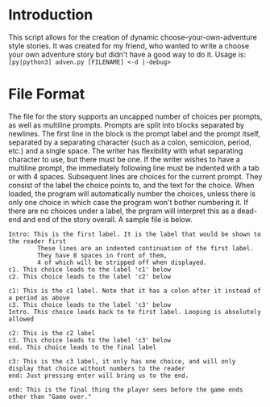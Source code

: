 # Introduction

This script allows for the creation of dynamic choose-your-own-adventure style stories. It was created for my friend, who wanted to write a choose your own adventure story but didn't have a good way to do it. Usage is:
  `[py|python3] adven.py [FILENAME] <-d |-debug>`
  
# File Format

The file for the story supports an uncapped number of choices per prompts, as well as multiline prompts.
Prompts are split into blocks separated by newlines. The first line in the block is the prompt label and the prompt itself, separated by a separating character (such as a colon, semicolon, period, etc.) and a single space.
The writer has flexibility with what separating character to use, but there must be one.
If the writer wishes to have a multiline prompt, the immediately following line must be indented with a tab or with 4 spaces.
Subsequent lines are choices for the current prompt.  They consist of the label the choice points to, and the text for the choice.
When loaded, the program will automatically number the choices, unless there is only one choice in which case the program won't bother numbering it.
If there are no choices under a label, the prgram will interpret this as a dead-end and end of the story overall.
A sample file is below.

```
Intro: This is the first label. It is the label that would be shown to the reader first
        These lines are an indented continuation of the first label.
        They have 8 spaces in front of them,
        4 of which will be stripped off when displayed.
c1. This choice leads to the label 'c1' below
c2. This choice leads to the label 'c2' below

c1: This is the c1 label. Note that it has a colon after it instead of a period as above
c3. This choice leads to the label 'c3' below
Intro. This choice leads back to te first label. Looping is absolutely allowed

c2: This is the c2 label
c3. This choice leads to the label 'c3' below
end. This choice leads to the final label

c3: This is the c3 label, it only has one choice, and will only display that choice without numbers to the reader
end: Just pressing enter will bring us to the end.

end: This is the final thing the player sees before the game ends other than "Game over."

```
